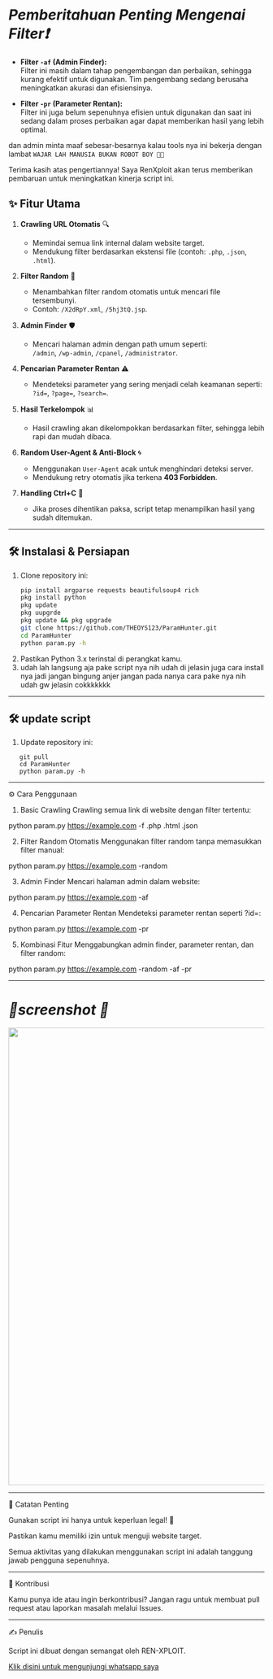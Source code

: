 # *Pemberitahuan Penting Mengenai Filter❗*

- **Filter `-af` (Admin Finder):**  
  Filter ini masih dalam tahap pengembangan dan perbaikan, sehingga kurang efektif untuk digunakan. Tim pengembang sedang berusaha meningkatkan akurasi dan efisiensinya.  

- **Filter `-pr` (Parameter Rentan):**  
  Filter ini juga belum sepenuhnya efisien untuk digunakan dan saat ini sedang dalam proses perbaikan agar dapat memberikan hasil yang lebih optimal.
  
dan admin minta maaf sebesar-besarnya kalau tools nya ini bekerja dengan lambat `WAJAR LAH MANUSIA BUKAN ROBOT BOY 🗿🙏`

Terima kasih atas pengertiannya! Saya RenXploit akan terus memberikan pembaruan untuk meningkatkan kinerja script ini.

## ✨ **Fitur Utama**  
1. **Crawling URL Otomatis** 🔍  
   - Memindai semua link internal dalam website target.  
   - Mendukung filter berdasarkan ekstensi file (contoh: `.php`, `.json`, `.html`).  

2. **Filter Random** 🎲  
   - Menambahkan filter random otomatis untuk mencari file tersembunyi.  
   - Contoh: `/X2dRpY.xml`, `/5hj3tQ.jsp`.  

3. **Admin Finder** 🛡️  
   - Mencari halaman admin dengan path umum seperti:  
     `/admin`, `/wp-admin`, `/cpanel`, `/administrator`.  

4. **Pencarian Parameter Rentan** ⚠️  
   - Mendeteksi parameter yang sering menjadi celah keamanan seperti:  
     `?id=`, `?page=`, `?search=`.  

5. **Hasil Terkelompok** 📊  
   - Hasil crawling akan dikelompokkan berdasarkan filter, sehingga lebih rapi dan mudah dibaca.  

6. **Random User-Agent & Anti-Block** 🌀  
   - Menggunakan `User-Agent` acak untuk menghindari deteksi server.  
   - Mendukung retry otomatis jika terkena **403 Forbidden**.  

7. **Handling Ctrl+C** 🛑  
   - Jika proses dihentikan paksa, script tetap menampilkan hasil yang sudah ditemukan.  

---

## 🛠️ **Instalasi & Persiapan**  
1. Clone repository ini:  
   ```bash
   pip install argparse requests beautifulsoup4 rich
   pkg install python
   pkg update
   pkg uupgrde
   pkg update && pkg upgrade
   git clone https://github.com/THEOYS123/ParamHunter.git
   cd ParamHunter
   python param.py -h
   
2. Pastikan Python 3.x terinstal di perangkat kamu.
3. udah lah langsung aja pake script nya nih udah di jelasin juga cara install nya jadi jangan bingung anjer jangan pada nanya cara pake nya nih udah gw jelasin cokkkkkkk



---

## 🛠️ **update script**  
1. Update repository ini:
```
   git pull
   cd ParamHunter
   python param.py -h
```

---
⚙️ Cara Penggunaan

1. Basic Crawling
Crawling semua link di website dengan filter tertentu:

python param.py https://example.com -f .php .html .json

2. Filter Random Otomatis
Menggunakan filter random tanpa memasukkan filter manual:

python param.py https://example.com -random

3. Admin Finder
Mencari halaman admin dalam website:

python param.py https://example.com -af

4. Pencarian Parameter Rentan
Mendeteksi parameter rentan seperti ?id=:

python param.py https://example.com -pr

5. Kombinasi Fitur
Menggabungkan admin finder, parameter rentan, dan filter random:

python param.py https://example.com -random -af -pr

---



# *📸screenshot 📸*

<p align="center">
  <a href="https://f.top4top.io/p_3305ofiqh7.jpg">
    <img src="https://f.top4top.io/p_3305ofiqh7.jpg" width="1500" height="900" />
  </a>
</p>


---

📌 Catatan Penting

Gunakan script ini hanya untuk keperluan legal! 🚫

Pastikan kamu memiliki izin untuk menguji website target.

Semua aktivitas yang dilakukan menggunakan script ini adalah tanggung jawab pengguna sepenuhnya.



---

💬 Kontribusi

Kamu punya ide atau ingin berkontribusi? Jangan ragu untuk membuat pull request atau laporkan masalah melalui Issues.


---

✍️ Penulis

Script ini dibuat dengan semangat oleh REN-XPLOIT.

[Klik disini untuk mengunjungi whatsapp saya](https://wa.me/62895365187210)
